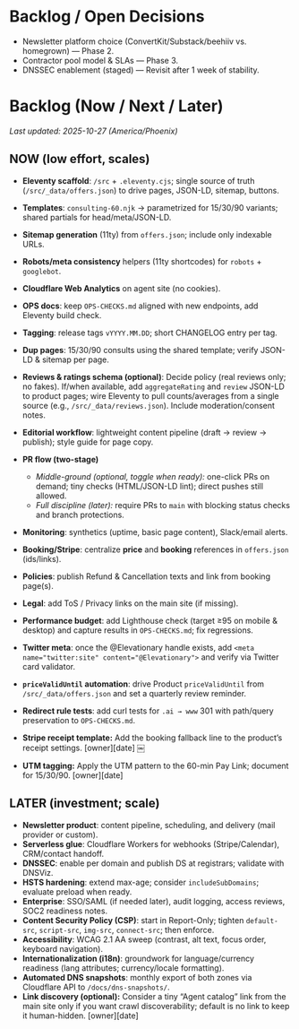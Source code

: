 # Backlog / Open Decisions

- Newsletter platform choice (ConvertKit/Substack/beehiiv vs. homegrown) — Phase 2.
- Contractor pool model & SLAs — Phase 3.
- DNSSEC enablement (staged) — Revisit after 1 week of stability.

# Backlog (Now / Next / Later)

_Last updated: 2025-10-27 (America/Phoenix)_

## NOW (low effort, scales)
- **Eleventy scaffold**: `/src` + `.eleventy.cjs`; single source of truth (`/src/_data/offers.json`) to drive pages, JSON-LD, sitemap, buttons.
- **Templates**: `consulting-60.njk` → parametrized for 15/30/90 variants; shared partials for head/meta/JSON-LD.
- **Sitemap generation** (11ty) from `offers.json`; include only indexable URLs.
- **Robots/meta consistency** helpers (11ty shortcodes) for `robots` + `googlebot`.
- **Cloudflare Web Analytics** on agent site (no cookies).
- **OPS docs**: keep `OPS-CHECKS.md` aligned with new endpoints, add Eleventy build check.
- **Tagging**: release tags `vYYYY.MM.DD`; short CHANGELOG entry per tag.

- **Dup pages**: 15/30/90 consults using the shared template; verify JSON-LD & sitemap per page.
- **Reviews & ratings schema (optional)**: Decide policy (real reviews only; no fakes). If/when available, add `aggregateRating` and `review` JSON-LD to product pages; wire Eleventy to pull counts/averages from a single source (e.g., `/src/_data/reviews.json`). Include moderation/consent notes.
- **Editorial workflow**: lightweight content pipeline (draft → review → publish); style guide for page copy.
- **PR flow (two-stage)**
  - *Middle-ground (optional, toggle when ready):* one-click PRs on demand; tiny checks (HTML/JSON-LD lint); direct pushes still allowed.
  - *Full discipline (later):* require PRs to `main` with blocking status checks and branch protections.
- **Monitoring**: synthetics (uptime, basic page content), Slack/email alerts.
- **Booking/Stripe**: centralize **price** and **booking** references in `offers.json` (ids/links).
- **Policies**: publish Refund & Cancellation texts and link from booking page(s).
- **Legal**: add ToS / Privacy links on the main site (if missing).
- **Performance budget**: add Lighthouse check (target ≥95 on mobile & desktop) and capture results in `OPS-CHECKS.md`; fix regressions.
- **Twitter meta**: once the @Elevationary handle exists, add `<meta name="twitter:site" content="@Elevationary">` and verify via Twitter card validator.
- **`priceValidUntil` automation**: drive Product `priceValidUntil` from `/src/_data/offers.json` and set a quarterly review reminder.
- **Redirect rule tests**: add curl tests for `.ai → www` 301 with path/query preservation to `OPS-CHECKS.md`.
- **Stripe receipt template:** Add the booking fallback line to the product’s receipt settings. [owner][date]  ￼
- **UTM tagging:** Apply the UTM pattern to the 60-min Pay Link; document for 15/30/90. [owner][date] 

## LATER (investment; scale)
- **Newsletter product**: content pipeline, scheduling, and delivery (mail provider or custom).
- **Serverless glue**: Cloudflare Workers for webhooks (Stripe/Calendar), CRM/contact handoff.
- **DNSSEC**: enable per domain and publish DS at registrars; validate with DNSViz.
- **HSTS hardening**: extend max-age; consider `includeSubDomains`; evaluate preload when ready.
- **Enterprise**: SSO/SAML (if needed later), audit logging, access reviews, SOC2 readiness notes.
- **Content Security Policy (CSP)**: start in Report-Only; tighten `default-src`, `script-src`, `img-src`, `connect-src`; then enforce.
- **Accessibility**: WCAG 2.1 AA sweep (contrast, alt text, focus order, keyboard navigation).
- **Internationalization (i18n)**: groundwork for language/currency readiness (lang attributes; currency/locale formatting).
- **Automated DNS snapshots**: monthly export of both zones via Cloudflare API to `/docs/dns-snapshots/`.
- **Link discovery (optional):** Consider a tiny “Agent catalog” link from the main site only if you want crawl discoverability; default is no link to keep it human-hidden. [owner][date] 
